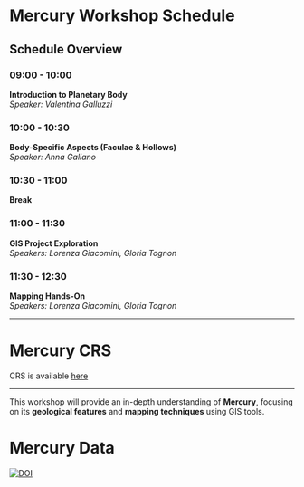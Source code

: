# Mercury Workshop Schedule

## Schedule Overview

### **09:00 - 10:00**  
**Introduction to Planetary Body**  
*Speaker: Valentina Galluzzi*  

### **10:00 - 10:30**  
**Body-Specific Aspects (Faculae & Hollows)**  
*Speaker: Anna Galiano*  

### **10:30 - 11:00**  
**Break**  

### **11:00 - 11:30**  
**GIS Project Exploration**  
*Speakers: Lorenza Giacomini, Gloria Tognon*  

### **11:30 - 12:30**  
**Mapping Hands-On**  
*Speakers: Lorenza Giacomini, Gloria Tognon*  

---
# Mercury CRS

CRS is available [here](https://github.com/europlanet-gmap/winter-school-2025/tree/main/crs#mercury-mapping-project)

---
This workshop will provide an in-depth understanding of **Mercury**, focusing on its **geological features** and **mapping techniques** using GIS tools.

# Mercury Data

[![DOI](https://zenodo.org/badge/DOI/10.5281/zenodo.14755384.svg)](https://doi.org/10.5281/zenodo.14755384)
